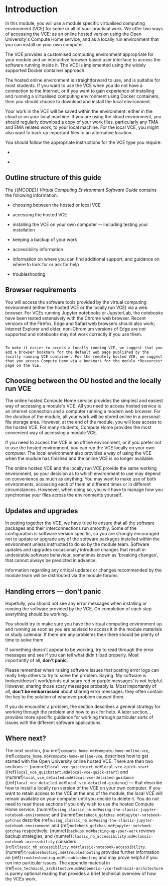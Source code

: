 # Introduction

In this module, you will use a module specific virtualised computing environment (VCE) for some or all of your practical work. We offer two ways of accessing the VCE: as an online hosted version using the Open University's Compute Home service, and as a locally run environment that you can install on your own computer.

The VCE provides a customised computing environment appropriate for your module and an interactive browser based user interface to access the software running inside it. The VCE is implemented using the widely supported Docker container approach.

The hosted online environment is straightforward to use, and is suitable for most students. If you want to use the VCE when you do not have a connection to the Internet, or if you want to gain experience of installing and running a virtualised computing environment using Docker containers, then you should choose to download and install the local environment.

Your work in the VCE will be saved within the environment: either in the cloud or on your local machine. If you are using the cloud environment, you should regularly download a copy of your work files, particularly any TMA and EMA related work, to your local machine. For the local VCE, you might also want to back up important files to an alternative location.

You should follow the appropriate instructions for the VCE type you require:

- [](compute_home.md#compute-home-online-vce)

- [](local_vce_quickstart.md#local-vce-quick-start)

## Outline structure of this guide

The *{{MCODE}} Virtual Computing Environment Software Guide* contains the following information:

- choosing between the hosted or local VCE

- accessing the hosted VCE

- installing the VCE on your own computer -- including testing your installation

- keeping a backup of your work

- accessibility information

- information on where you can find additional support, and guidance on where to look for or ask for help

- troubleshooting

## Browser requirements

You will access the software tools provided by the virtual computing environment (either the hosted VCE or the locally run VCE) via a web browser. For VCEs running Jupyter notebooks or JupyterLab, the notebooks have been tested extensively with the Chrome web browser. Recent versions of the Firefox, Edge and Safari web browsers should also work; Internet Explorer and older, non-Chromium versions of Edge are *not* supported and notebooks may not work correctly if you use them.

```{admonition} Browser favourites or bookmarks

To make it easier to access a locally running VCE, we suggest that you add a browser bookmark for the default web page published by the locally running VCE container. For the remotely hosted VCE, we suggest that you access Compute Home via a bookmark for the module *Resources* page on the VLE.

```

## Choosing between the OU hosted and the locally run VCE

The online hosted Compute Home service provides the simplest and easiest way of accessing a module's VCE. All you need to access hosted service is an internet connection and a computer running a modern web browser. For the duration of the module, all your work will be stored online in a personal file storage area. However, at the end of the module, you will lose access to the hosted VCE. For many students, Compute Home provides the most convenient way of accessing a module VCE.

If you need to access the VCE in an offline environment, or if you prefer not to use the hosted environment, you can run the VCE locally on your own computer. The local environment also provides a way of using the VCE when the module has finished and the online VCE is no longer available.

The online hosted VCE and the locally run VCE provide the same working environment, so your decision as to which environment to use may depend on convenience as much as anything. You may want to make use of both environments, accessing each of them at different times or in different circumstances. Howeever, when doing so, you will have to manage how you synchronise your files across the environments yourself.

## Updates and upgrades

In putting together the VCE, we have tried to ensure that all the software packages and their interconnections run smoothly. Some of the configuration is software version specific, so you are strongly encouraged not to update or upgrade any of the software packages installed within the environment unless instructed to do so by the module team. Software updates and upgrades occasionally introduce changes that result in undesirable software behaviour, sometimes known as 'breaking changes', that cannot always be predicted in advance.

Information regarding any critical updates or changes recommended by the module team will be distributed via the module forums.

## Handling errors — don't panic

Hopefully, you should not see any error messages when installing or running the software provided by the VCE. On completion of each step everything should be working.

You should try to make sure you have the virtual computing environment up and running as soon as you are advised to access it in the module materials or study calendar. If there are any problems then there should be plenty of time to solve them.

If something doesn't appear to be working, try to read through the error messages and see if you can tell what didn't load properly. Most importantly of all, **don't panic**.

Please remember when raising software issues that posting error logs can really help others to try to solve the problem. Saying 'My software is broken/doesn't work/prints out scary red or purple messages' is not helpful. However, sharing those scary messages probably is. Most importantly of all, **don't be embarrassed** about sharing error messages: they often contain the key to the solution of whatever problem caused them.

If you do encounter a problem, the section [](additional_support.md#where-to-go-for-additional-support) describes a general strategy for working through the problem and how to ask for help. A later section, [](troubleshooting.md#troubleshooting), provides more specific guidance for working through particular sorts of issues with the different software applications.

## Where next?

The next section, {numref}`compute_home.md#compute-home-online-vce`, {ref}`compute_home.md#compute-home-online-vce`, describes how to get started with the Open University online hosted VCE. There are then two sections — {numref}`local_vce_quickstart.md#local-vce-quick-start` ({ref}`local_vce_quickstart.md#local-vce-quick-start`) and {numref}`local_vce_detailed.md#local-vce-detailed-guidance` ({ref}`local_vce_detailed.md#local-vce-detailed-guidance`) — that describe how to install a locally run version of the VCE on your own computer. If you want to retain access to the VCE at the end of the module, the local VCE will remain available on your computer until you decide to delete it. You do not need to read those sections if you only wish to use the hosted Compute Home service. {numref}`using_classic_nb.md#using-the-classic-jupyter-notebook-environment` and {numref}`notebook_gotchas.md#jupyter-notebook-gotchas` describe {ref}`using_classic_nb.md#using-the-classic-jupyter-notebook-environment` and {ref}`notebook_gotchas.md#jupyter-notebook-gotchas` respectively. {numref}`backups.md#backing-up-your-work` reviews backup strategies, and {numref}`classic_nb_accessibility.md#classic-notebook-accessibility` considers {ref}`classic_nb_accessibility.md#classic-notebook-accessibility`. {numref}`troubleshooting.md#troubleshooting` provides further information on {ref}`troubleshooting.md#troubleshooting` and may prove helpful if you run into particular issues. The appendix material in {ref}`vce_technical_architecture.md#appendix--vce-technical-architecture` is purely optional reading that provides a brief technical overview of how the VCEs work.
